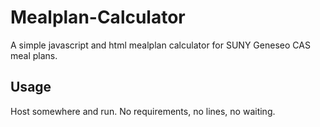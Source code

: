 Mealplan-Calculator
====

A simple javascript and html mealplan calculator for SUNY Geneseo CAS meal plans.

Usage
-----
Host somewhere and run. No requirements, no lines, no waiting.
